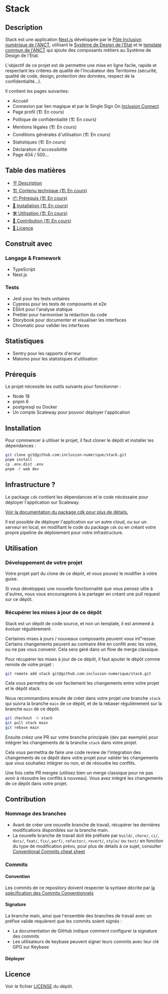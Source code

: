 # Stack

## Description

Stack est une application [Next.js](https://nextjs.org/docs) développée par le [Pôle Inclusion numérique de l'ANCT](https://societenumerique.gouv.fr/fr/les-services-de-linclusion-numerique/), utilisant le [Système de Design de l'Etat](https://www.systeme-de-design.gouv.fr/) et le [template commun de l'ANCT](https://www.figma.com/file/C9Ump1yh3z4DPMxm2qk3IY/Templates_communs?type=design&node-id=4-2946&t=d7Fn19OfHLoEcXqg-0) qui ajoute des composants métiers au Système de Design de l'Etat.

L'objectif de ce projet est de permettre une mise en ligne facile, rapide et respectant les critères de qualité de l'Incubateur des Territoires (sécurité, qualité de code, design, protection des données, respect de la confidentialité...).

Il contient les pages suivantes: 
- Accueil
- Connexion par lien magique et par le Single Sign On [Inclusion Connect](https://inclusion.beta.gouv.fr/nos-services/inclusion-connect/) 
- Page profil (🏗️ En cours)
- Politique de confidentialité (🏗️ En cours)
- Mentions légales (🏗️ En cours)
- Conditions générales d'utilisation (🏗️ En cours)
- Statistiques (🏗️ En cours)
- Déclaration d'accessibilité
- Page 404 / 500...

## Table des matières

- [🪧 Description](#description)
- [🏗️ Contenu technique (🏗️ En cours)](#construit-avec)
- [📦 Prérequis (🏗️ En cours)](#prérequis)
- [🚀 Installation (🏗️ En cours)](#installation)
- [🛠️ Utilisation (🏗️ En cours)](#utilisation)
- [🤝 Contribution (🏗️ En cours)](#contribution)
- [📝 Licence](#licence)
    
## Construit avec

### Langage & Framework

- TypeScript 
- Next.js 

### Tests

- Jest pour les tests unitaires
- Cypress pour les tests de composants et e2e
- ESlint pour l'analyse statique
- Prettier pour harmoniser la rédaction du code
- Storybook pour documenter et visualiser les interfaces
- Chromatic pour valider les interfaces 

## Statistiques

- Sentry pour les rapports d'erreur
- Matomo pour les statistiques d'utilisation

## Prérequis

Le projet nécessite les outils suivants pour fonctionner :
- Node 18
- pnpm 6
- postgresql ou Docker
- Un compte Scaleway pour pouvoir déployer l'application

## Installation

Pour commencer à utiliser le projet, il faut cloner le dépôt et installer les dépendances :

```bash
git clone git@github.com:inclusion-numerique/stack.git
pnpm install
cp .env.dist .env
pnpm -F web dev 
```

## Infrastructure ?

Le package `cdk` contient les dépendances et le code nécéssaire pour déployer l'application sur Scaleway.️

[Voir la documentation du package cdk pour plus de détails.](./packages/cdk/README.md)

Il est possible de déployer l'application sur un autre cloud, ou sur un serveur en local, en modifiant le code du package `cdk` ou en créant votre propre pipeline de déploiement pour votre infrastructure.

## Utilisation


### Développement de votre projet

Votre projet part du clone de ce dépôt, et vous pouvez le modifier à votre guise.

Si vous développez une nouvelle fonctionnalité que vous pensez utile à d'autres, nous vous encourageons à la partager en créant une pull request sur ce dépôt.

### Récupérer les mises à jour de ce dépôt

Stack est un dépôt de code source, et non un template, il est ammené à évoluer régulièrement.

Certaines mises à jours / nouveaux composants peuvent vous int"resser. Certains changements peuvent au contraire être en conflit avec les votre, ou ne pas vous convenir. Cela sera géré dans un flow de merge classique.

Pour récupérer les mises à jour de ce dépôt, il faut ajouter le dépôt comme remote de votre projet :

```bash
git remote add stack git@github.com:inclusion-numerique/stack.git 
```

Cela vous permettra de voir facilement les changements entre votre projet et le dépôt stack.

Nous recommandons ensuite de créer dans votre projet une branche `stack` qui suivra la branche `main` de ce dépôt, et de la rebaser régulièrement sur la branche `main` de ce dépôt.

```bash
git checkout -b stack
git pull stack main
git rebase main
```

Ensuite créez une PR sur votre branche principale (dev par exemple) pour intégrer les changements de la branche `stack` dans votre projet.

Cela vous permettra de faire une code review de l'integration des changements de ce dépôt dans votre projet pour valider les changements que vous souhaitez intégrer ou non, et de résoudre les conflits.

Une fois cette PR mergée (utilisez bien un merge classique pour ne pas avoir à résoudre les conflits à nouveau). Vous avez intégré les changements de ce dépôt dans votre projet.


## Contribution

### Nommage des branches

- Avant de créer une nouvelle branche de travail, récupérer les dernières modifications disponibles sur la branche main.
- La nouvelle branche de travail doit ête préfixée par `build/`, `chore/`, `ci/`, `docs/`, `feat/`, `fix/`, `perf/`, `refactor/`, `revert/`, `style/` ou `test/` en fonction du type de modification prévu, pour plus de détails à ce sujet, consulter [Conventional Commits cheat sheet](https://kapeli.com/cheat_sheets/Conventional_Commits.docset/Contents/Resources/Documents/index)

### Commits

#### Convention

Les commits de ce repository doivent respecter la syntaxe décrite par [la spécification des Commits Conventionnels](https://www.conventionalcommits.org/fr/v1.0.0/#sp%c3%a9cification)

#### Signature

La branche main, ainsi que l'ensemble des branches de travail avec un préfixe valide requièrent que les commits soient signés :

- La documentation de GitHub indique comment configurer la signature des commits
- Les utilisateurs de keybase peuvent signer leurs commits avec leur clé GPG sur Keybase

#### Déployer



## Licence

Voir le fichier [LICENSE](https://github.com/inclusion-numerique/stack/blob/main/LICENSE) du dépôt.
